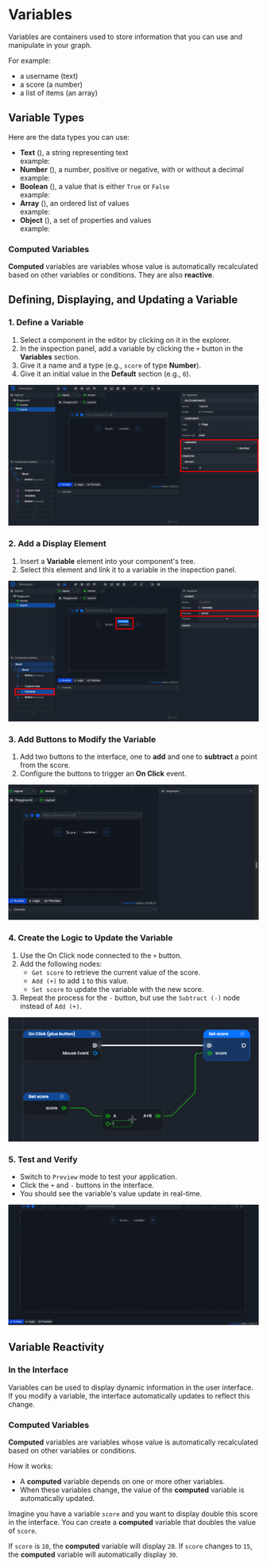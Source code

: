 <script setup lang="ts">
import {LogicType} from "@luna-park/logicnodes";
</script>

# Variables

Variables are containers used to store information that you can use and manipulate in your graph.

For example:

- a username (text)
- a score (a number)
- a list of items (an array)

## Variable Types

Here are the data types you can use:

- **Text** (<DSchemaType :schema="LogicType.string()" />), a string representing text<br>
  example: <DSchemaValue value="Hello World" />
- **Number** (<DSchemaType :schema="LogicType.number()" />), a number, positive or negative, with or without a decimal<br>
  example: <DSchemaValue :value="42" />
- **Boolean** (<DSchemaType :schema="LogicType.boolean()" />), a value that is either `True` or `False`<br>
  example: <DSchemaValue :value="true" />
- **Array** (<DSchemaType :schema="LogicType.array(LogicType.number())" />), an ordered list of values<br>
  example: <DSchemaValue :value="[1, 2, 3]" />
- **Object** (<DSchemaType :schema="LogicType.object({name: LogicType.string(), age: LogicType.number()})" />), a set of properties and values<br>
  example: <DSchemaValue :value="{ name: 'John', age: 30 }" />

### Computed Variables

**Computed** variables are variables whose value is automatically recalculated based on other variables or conditions. They are also **reactive**.

## Defining, Displaying, and Updating a Variable

### 1. Define a Variable

1. Select a component in the editor by clicking on it in the explorer.
2. In the inspection panel, add a variable by clicking the `+` button in the **Variables** section.
3. Give it a name and a type (e.g., `score` of type **Number**).
4. Give it an initial value in the **Default** section (e.g., `0`).

![Screenshot of the Luna Park editor](../../../assets/visual-scripting/variables/screen1.png)

### 2. Add a Display Element

1. Insert a **Variable** element into your component's tree.
2. Select this element and link it to a variable in the inspection panel.

![Screenshot of the Luna Park editor](../../../assets/visual-scripting/variables/screen2.png)

### 3. Add Buttons to Modify the Variable

1. Add two buttons to the interface, one to **add** and one to **subtract** a point from the score.
2. Configure the buttons to trigger an **On Click** event.

![Screenshot of the Luna Park editor](../../../assets/visual-scripting/variables/gif1.gif)

### 4. Create the Logic to Update the Variable

1. Use the On Click node connected to the `+` button.
2. Add the following nodes:
   - `Get score` to retrieve the current value of the score.
   - `Add (+)` to add `1` to this value.
   - `Set score` to update the variable with the new score.
3. Repeat the process for the `-` button, but use the `Subtract (-)` node instead of `Add (+)`.

![Screenshot of the Luna Park editor](../../../assets/visual-scripting/variables/screen3.png)

### 5. Test and Verify

- Switch to `Preview` mode to test your application.
- Click the `+` and `-` buttons in the interface.
- You should see the variable's value update in real-time.

![Screenshot of the Luna Park editor](../../../assets/visual-scripting/variables/gif2.gif)

## Variable Reactivity

### In the Interface

Variables can be used to display dynamic information in the user interface. If you modify a variable, the interface automatically updates to reflect this change.

### Computed Variables

**Computed** variables are variables whose value is automatically recalculated based on other variables or conditions.

How it works:

- A **computed** variable depends on one or more other variables.
- When these variables change, the value of the **computed** variable is automatically updated.

Imagine you have a variable `score` and you want to display double this score in the interface. You can create a **computed** variable that doubles the value of `score`.

If `score` is `10`, the **computed** variable will display `20`. If `score` changes to `15`, the **computed** variable will automatically display `30`.

